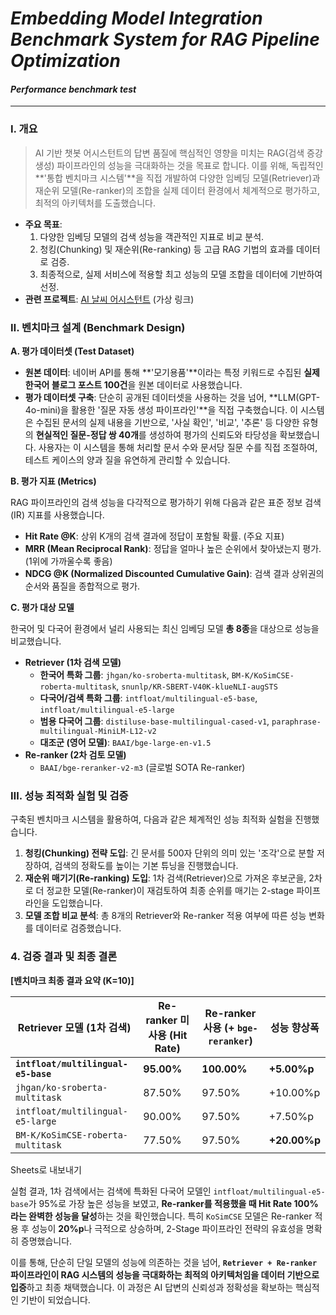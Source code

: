 # *Embedding Model Integration Benchmark System for RAG Pipeline Optimization*
#### *Performance benchmark test*
---
### **Ⅰ. 개요**

> AI 기반 챗봇 어시스턴트의 답변 품질에 핵심적인 영향을 미치는 RAG(검색 증강 생성) 파이프라인의 성능을 극대화하는 것을 목표로 합니다. 이를 위해, 독립적인 **'통합 벤치마크 시스템'**을 직접 개발하여 다양한 임베딩 모델(Retriever)과 재순위 모델(Re-ranker)의 조합을 실제 데이터 환경에서 체계적으로 평가하고, 최적의 아키텍처를 도출했습니다.
> 
- **주요 목표**:
    1. 다양한 임베딩 모델의 검색 성능을 객관적인 지표로 비교 분석.
    2. 청킹(Chunking) 및 재순위(Re-ranking) 등 고급 RAG 기법의 효과를 데이터로 검증.
    3. 최종적으로, 실제 서비스에 적용할 최고 성능의 모델 조합을 데이터에 기반하여 선정.
- **관련 프로젝트**: [AI 날씨 어시스턴트](https://www.google.com/search?q=https://github.com/your-repo/your-weather-assistant-project) (가상 링크)

### **Ⅱ. 벤치마크 설계 (Benchmark Design)**

**A. 평가 데이터셋 (Test Dataset)**

- **원본 데이터**: 네이버 API를 통해 **'모기용품'**이라는 특정 키워드로 수집된 **실제 한국어 블로그 포스트 100건**을 원본 데이터로 사용했습니다.
- **평가 데이터셋 구축**: 단순히 공개된 데이터셋을 사용하는 것을 넘어, **LLM(GPT-4o-mini)을 활용한 '질문 자동 생성 파이프라인'**을 직접 구축했습니다. 이 시스템은 수집된 문서의 실제 내용을 기반으로, '사실 확인', '비교', '추론' 등 다양한 유형의 **현실적인 질문-정답 쌍 40개**를 생성하여 평가의 신뢰도와 타당성을 확보했습니다. 사용자는 이 시스템을 통해 처리할 문서 수와 문서당 질문 수를 직접 조절하여, 테스트 케이스의 양과 질을 유연하게 관리할 수 있습니다.

**B. 평가 지표 (Metrics)**

RAG 파이프라인의 검색 성능을 다각적으로 평가하기 위해 다음과 같은 표준 정보 검색(IR) 지표를 사용했습니다.

- **Hit Rate @K**: 상위 K개의 검색 결과에 정답이 포함될 확률. (주요 지표)
- **MRR (Mean Reciprocal Rank)**: 정답을 얼마나 높은 순위에서 찾아냈는지 평가. (1위에 가까울수록 좋음)
- **NDCG @K (Normalized Discounted Cumulative Gain)**: 검색 결과 상위권의 순서와 품질을 종합적으로 평가.

**C. 평가 대상 모델**

한국어 및 다국어 환경에서 널리 사용되는 최신 임베딩 모델 **총 8종**을 대상으로 성능을 비교했습니다.

- **Retriever (1차 검색 모델)**
    - **한국어 특화 그룹**: `jhgan/ko-sroberta-multitask`, `BM-K/KoSimCSE-roberta-multitask`, `snunlp/KR-SBERT-V40K-klueNLI-augSTS`
    - **다국어/검색 특화 그룹**: `intfloat/multilingual-e5-base`, `intfloat/multilingual-e5-large`
    - **범용 다국어 그룹**: `distiluse-base-multilingual-cased-v1`, `paraphrase-multilingual-MiniLM-L12-v2`
    - **대조군 (영어 모델)**: `BAAI/bge-large-en-v1.5`
- **Re-ranker (2차 검토 모델)**
    - `BAAI/bge-reranker-v2-m3` (글로벌 SOTA Re-ranker)

### **Ⅲ. 성능 최적화 실험 및 검증**

구축된 벤치마크 시스템을 활용하여, 다음과 같은 체계적인 성능 최적화 실험을 진행했습니다.

1. **청킹(Chunking) 전략 도입**: 긴 문서를 500자 단위의 의미 있는 '조각'으로 분할 저장하여, 검색의 정확도를 높이는 기본 튜닝을 진행했습니다.
2. **재순위 매기기(Re-ranking) 도입**: 1차 검색(Retriever)으로 가져온 후보군을, 2차로 더 정교한 모델(Re-ranker)이 재검토하여 최종 순위를 매기는 2-stage 파이프라인을 도입했습니다.
3. **모델 조합 비교 분석**: 총 8개의 Retriever와 Re-ranker 적용 여부에 따른 성능 변화를 데이터로 검증했습니다.

### **4. 검증 결과 및 최종 결론**

**[벤치마크 최종 결과 요약 (K=10)]**

| Retriever 모델 (1차 검색) | Re-ranker 미사용 (Hit Rate) | Re-ranker 사용 (+ `bge-reranker`) | 성능 향상폭 |
| --- | --- | --- | --- |
| **`intfloat/multilingual-e5-base`** | **95.00%** | **100.00%** | **+5.00%p** |
| `jhgan/ko-sroberta-multitask` | 87.50% | 97.50% | +10.00%p |
| `intfloat/multilingual-e5-large` | 90.00% | 97.50% | +7.50%p |
| `BM-K/KoSimCSE-roberta-multitask` | 77.50% | 97.50% | **+20.00%p** |

Sheets로 내보내기

실험 결과, 1차 검색에서는 검색에 특화된 다국어 모델인 `intfloat/multilingual-e5-base`가 95%로 가장 높은 성능을 보였고, **Re-ranker를 적용했을 때 Hit Rate 100%라는 완벽한 성능을 달성**하는 것을 확인했습니다. 특히 `KoSimCSE` 모델은 Re-ranker 적용 후 성능이 **20%p**나 극적으로 상승하며, 2-Stage 파이프라인 전략의 유효성을 명확히 증명했습니다.

이를 통해, 단순히 단일 모델의 성능에 의존하는 것을 넘어, **`Retriever + Re-ranker` 파이프라인이 RAG 시스템의 성능을 극대화하는 최적의 아키텍처임을 데이터 기반으로 입증**하고 최종 채택했습니다. 이 과정은 AI 답변의 신뢰성과 정확성을 확보하는 핵심적인 기반이 되었습니다.

